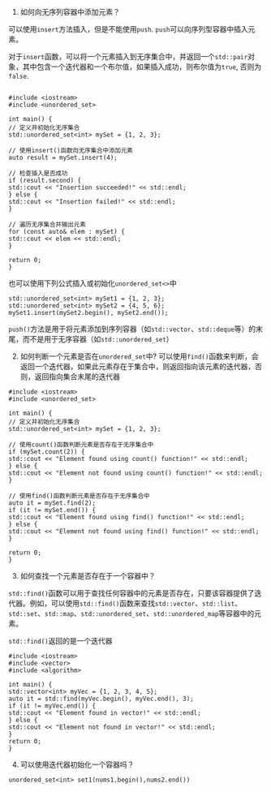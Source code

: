 1. 如何向无序列容器中添加元素？

可以使用`insert`方法插入，但是不能使用`push`.  `push`可以向序列型容器中插入元素。

对于`insert`函数，可以将一个元素插入到无序集合中，并返回一个`std::pair`对象，其中包含一个迭代器和一个布尔值，如果插入成功，则布尔值为`true`, 否则为`false`.

```

#include <iostream>
#include <unordered_set>

int main() {
// 定义并初始化无序集合
std::unordered_set<int> mySet = {1, 2, 3};

// 使用insert()函数向无序集合中添加元素
auto result = mySet.insert(4);

// 检查插入是否成功
if (result.second) {
std::cout << "Insertion succeeded!" << std::endl;
} else {
std::cout << "Insertion failed!" << std::endl;
}

// 遍历无序集合并输出元素
for (const auto& elem : mySet) {
std::cout << elem << std::endl;
}

return 0;
}
```

也可以使用下列公式插入或初始化`unordered_set<>`中

```
std::unordered_set<int> mySet1 = {1, 2, 3};
std::unordered_set<int> mySet2 = {4, 5, 6};
mySet1.insert(mySet2.begin(), mySet2.end());

```

`push()`方法是用于将元素添加到序列容器（如`std::vector`、`std::deque`等）的末尾，而不是用于无序容器（如`std::unordered_set`）

2. 如何判断一个元素是否在`unordered_set`中?  可以使用`find()`函数来判断，会返回一个迭代器，如果此元素存在于集合中，则返回指向该元素的迭代器，否则，返回指向集合末尾的迭代器 

```
#include <iostream>
#include <unordered_set>

int main() {
// 定义并初始化无序集合
std::unordered_set<int> mySet = {1, 2, 3};

// 使用count()函数判断元素是否存在于无序集合中
if (mySet.count(2)) {
std::cout << "Element found using count() function!" << std::endl;
} else {
std::cout << "Element not found using count() function!" << std::endl;
}

// 使用find()函数判断元素是否存在于无序集合中
auto it = mySet.find(2);
if (it != mySet.end()) {
std::cout << "Element found using find() function!" << std::endl;
} else {
std::cout << "Element not found using find() function!" << std::endl;
}

return 0;
}

```


3. 如何查找一个元素是否存在于一个容器中？

`std::find()`函数可以用于查找任何容器中的元素是否存在，只要该容器提供了迭代器。例如，可以使用`std::find()`函数来查找`std::vector`、`std::list`、`std::set`、`std::map`、`std::unordered_set`、`std::unordered_map`等容器中的元素。

`std::find()`返回的是一个迭代器

```
#include <iostream>
#include <vector>
#include <algorithm>

int main() {
std::vector<int> myVec = {1, 2, 3, 4, 5};
auto it = std::find(myVec.begin(), myVec.end(), 3);
if (it != myVec.end()) {
std::cout << "Element found in vector!" << std::endl;
} else {
std::cout << "Element not found in vector!" << std::endl;
}
return 0;
}

```


4. 可以使用迭代器初始化一个容器吗？

`unordered_set<int> set1(nums1.begin(),nums2.end())`
